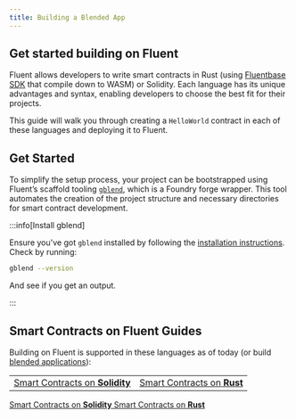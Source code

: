 ```yaml
---
title: Building a Blended App
---
```


Get started building on Fluent
---

Fluent allows developers to write smart contracts in Rust (using [Fluentbase SDK](../../fluentbase-sdk/build-w-fluentbase-sdk.md) that compile down to WASM) or Solidity. Each language has its unique advantages and syntax, enabling developers to choose the best fit for their projects.

This guide will walk you through creating a `HelloWorld` contract in each of these languages and deploying it to Fluent.

## Get Started

To simplify the setup process, your project can be bootstrapped using Fluent’s scaffold tooling [`gblend`](../../gblend/README.md), which is a Foundry forge wrapper. This tool automates the creation of the project structure and necessary directories for smart contract development.

:::info[Install gblend]

Ensure you've got `gblend` installed by following the [installation instructions](../../gblend/installation.md). Check by running:

```bash
gblend --version
```

And see if you get an output.

:::

## Smart Contracts on Fluent Guides

Building on Fluent is supported in these languages as of today (or build [blended applications](../building-a-blended-app/README.md)):

<table data-column-title-hidden data-view="cards" id="language-table">
    <tbody>
        <tr>
            <td>
                <a href="solidity">
                    <span>Smart Contracts on</span> 
                    <strong>Solidity</strong>
                </a>
            </td>
            <td>
                <a href="rust">
                    <span>Smart Contracts on</span> 
                    <strong>Rust</strong>
                </a>
            </td>
            <!-- <td>
                <a href="go">
                    <span>Smart Contracts on</span> 
                    <strong>Go</strong>
                </a>
            </td> -->
            <!-- <td>
                <a href="vyper">
                    <span>Smart Contracts on</span> 
                    <strong>Vyper</strong>
                </a>
            </td> -->
        </tr>
    </tbody>
</table>
<div data-view="cards" id="language-table">
    <a href="solidity">
        <span>Smart Contracts on</span> 
        <strong>Solidity</strong>
    </a>
    <a href="rust">
        <span>Smart Contracts on</span> 
        <strong>Rust</strong>
    </a>
    <!-- <a href="go">
        <span>Smart Contracts on</span> 
        <strong>Go</strong>
    </a> -->
    <!-- <a href="vyper">
        <span>Smart Contracts on</span> 
        <strong>Vyper</strong>
    </a> -->
</div>

